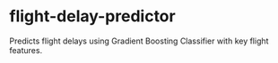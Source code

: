# flight-delay-predictor
Predicts flight delays using Gradient Boosting Classifier with key flight features.
